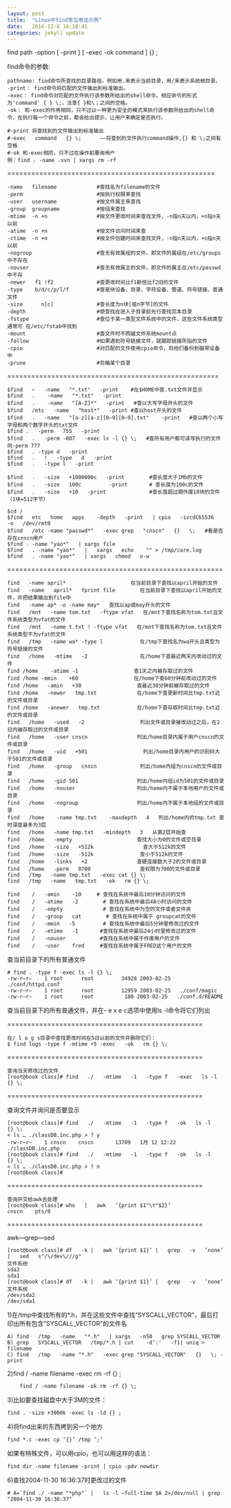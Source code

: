 ```yaml
---
layout: post
title:  "Linux中find常见用法示例"
date:   2016-12-8 14:18:41 
categories: jekyll update
---
```


find   path   -option   [   -print ]   [ -exec   -ok   command ]   {} \;

find命令的参数:

	pathname: find命令所查找的目录路径。例如用.来表示当前目录，用/来表示系统根目录。
	-print： find命令将匹配的文件输出到标准输出。
	-exec： find命令对匹配的文件执行该参数所给出的shell命令。相应命令的形式为'command' { } \;，注意{ }和\；之间的空格。
	-ok： 和-exec的作用相同，只不过以一种更为安全的模式来执行该参数所给出的shell命令，在执行每一个命令之前，都会给出提示，让用户来确定是否执行。

	#-print 将查找到的文件输出到标准输出
	#-exec   command   {} \;      —–将查到的文件执行command操作,{} 和 \;之间有空格
	#-ok 和-exec相同，只不过在操作前要询用户
	例：find . -name .svn | xargs rm -rf

====================================================

	-name   filename             #查找名为filename的文件
	-perm                        #按执行权限来查找
	-user   username             #按文件属主来查找
	-group  groupname            #按组来查找
	-mtime  -n +n                #按文件更改时间来查找文件，-n指n天以内，+n指n天以前
	-atime  -n +n                #按文件访问时间来查	
	-ctime  -n +n                #按文件创建时间来查找文件，-n指n天以内，+n指n天以前
	-nogroup                     #查无有效属组的文件，即文件的属组在/etc/groups中不存在 
	-nouser                      #查无有效属主的文件，即文件的属主在/etc/passwd中不存
	-newer   f1 !f2              #查更改时间比f1新但比f2旧的文件
	-type    b/d/c/p/l/f         #查是块设备、目录、字符设备、管道、符号链接、普通文件
	-size      n[c]              #查长度为n块[或n字节]的文件
	-depth                       #使查找在进入子目录前先行查找完本目录
	-fstype                      #查位于某一类型文件系统中的文件，这些文件系统类型通常可 在/etc/fstab中找到
	-mount                       #查文件时不跨越文件系统mount点
	-follow                      #如果遇到符号链接文件，就跟踪链接所指的文件
	-cpio                        #对匹配的文件使用cpio命令，将他们备份到磁带设备中
	-prune                       #忽略某个目录

=====================================================

	$find   ~   -name   "*.txt"   -print    #在$HOME中查.txt文件并显示
	$find   .    -name   "*.txt"   -print
	$find   .    -name   "[A-Z]*"   -print   #查以大写字母开头的文件
	$find   /etc   -name   "host*"   -print #查以host开头的文件
	$find   .   -name   "[a-z][a-z][0–9][0–9].txt"    -print   #查以两个小写字母和两个数字开头的txt文件
	$find .   -perm   755   -print
	$find   .   -perm -007   -exec ls -l {} \;   #查所有用户都可读写执行的文件同-perm 777
	$find   . -type d   -print
	$find   .   !   -type   d   -print 
	$find   .   -type l   -print
	
	$find   .   -size   +1000000c   -print        #查长度大于1Mb的文件
	$find   .   -size   100c         -print       # 查长度为100c的文件
	$find   .   -size   +10   -print              #查长度超过期作废10块的文件（1块=512字节）
	
	$cd /
	$find   etc   home   apps    -depth   -print   | cpio   -ivcdC65536   -o   /dev/rmt0
	$find   /etc -name "passwd*"   -exec grep   "cnscn"   {}   \;   #看是否存在cnscn用户
	$find . -name "yao*"   | xargs file
	$find   . -name "yao*"   |   xargs   echo    "" > /tmp/core.log
	$find   . -name "yao*"   | xargs   chmod   o-w

======================================================

	find   -name april*                     在当前目录下查找以april开始的文件
	find   -name   april*   fprint file        在当前目录下查找以april开始的文件，并把结果输出到file中
	find   -name ap* -o -name may*   查找以ap或may开头的文件
	find   /mnt   -name tom.txt   -ftype vfat   在/mnt下查找名称为tom.txt且文件系统类型为vfat的文件
	find   /mnt   -name t.txt ! -ftype vfat   在/mnt下查找名称为tom.txt且文件系统类型不为vfat的文件
	find   /tmp   -name wa* -type l            在/tmp下查找名为wa开头且类型为符号链接的文件
	find   /home   -mtime   -2                 在/home下查最近两天内改动过的文件
	find /home    -atime -1                  查1天之内被存取过的文件
	find /home -mmin    +60                  在/home下查60分钟前改动过的文件
	find /home   -amin   +30                  查最近30分钟前被存取过的文件
	find /home   -newer   tmp.txt             在/home下查更新时间比tmp.txt近的文件或目录
	find /home   -anewer   tmp.txt            在/home下查存取时间比tmp.txt近的文件或目录
	find   /home   -used   -2                  列出文件或目录被改动过之后，在2日内被存取过的文件或目录
	find   /home   -user cnscn                列出/home目录内属于用户cnscn的文件或目录
	find   /home   -uid   +501                  列出/home目录内用户的识别码大于501的文件或目录
	find   /home   -group   cnscn              列出/home内组为cnscn的文件或目录
	find   /home   -gid 501                   列出/home内组id为501的文件或目录
	find   /home   -nouser                    列出/home内不属于本地用户的文件或目录
	find   /home   -nogroup                   列出/home内不属于本地组的文件或目录
	find   /home    -name tmp.txt    -maxdepth   4   列出/home内的tmp.txt 查时深度最多为3层
	find   /home   -name tmp.txt   -mindepth   3   从第2层开始查
	find   /home   -empty                     查找大小为0的文件或空目录
	find   /home   -size   +512k                查大于512k的文件
	find   /home   -size   -512k               查小于512k的文件
	find   /home   -links   +2                查硬连接数大于2的文件或目录
	find   /home   -perm   0700                查权限为700的文件或目录
	find   /tmp   -name tmp.txt   -exec cat {} \;
	find   /tmp   -name   tmp.txt   -ok   rm {} \;
	
	find    /   -amin    -10     # 查找在系统中最后10分钟访问的文件
	find    /   -atime   -2        # 查找在系统中最后48小时访问的文件
	find    /   -empty             # 查找在系统中为空的文件或者文件夹
	find    /   -group   cat        # 查找在系统中属于 groupcat的文件
	find    /   -mmin   -5         # 查找在系统中最后5分钟里修改过的文件
	find    /   -mtime   -1       #查找在系统中最后24小时里修改过的文件
	find    /   -nouser           #查找在系统中属于作废用户的文件
	find    /   -user    fred     #查找在系统中属于FRED这个用户的文件

查当前目录下的所有普通文件

	# find . -type f -exec ls -l {} \; 
	-rw-r–r–    1 root      root         34928 2003-02-25   ./conf/httpd.conf 
	-rw-r–r–    1 root      root         12959 2003-02-25   ./conf/magic 
	-rw-r–r–    1 root      root          180 2003-02-25   ./conf.d/README 

查当前目录下的所有普通文件，并在- e x e c选项中使用ls -l命令将它们列出

=================================================

	在/ l o g s目录中查找更改时间在5日以前的文件并删除它们：
	$ find logs -type f -mtime +5 -exec   -ok   rm {} \;

=================================================
	
	查询当天修改过的文件
	[root@book class]# find   ./   -mtime   -1   -type f   -exec   ls -l   {} \;

=================================================

查询文件并询问是否要显示

	[root@book class]# find   ./   -mtime   -1   -type f   -ok   ls -l   {} \;  
	< ls … ./classDB.inc.php > ? y
	-rw-r–r–    1 cnscn    cnscn       13709   1月 12 12:22 ./classDB.inc.php
	[root@book class]# find   ./   -mtime   -1   -type f   -ok   ls -l   {} \;  
	< ls … ./classDB.inc.php > ? n
	[root@book class]#

=================================================

	查询并交给awk去处理
	[root@book class]# who   |   awk   ’{print $1"\t"$2}’
	cnscn    pts/0

=================================================

awk—grep—sed

	[root@book class]# df   -k |   awk ‘{print $1}’ |   grep   -v   ’none’ |   sed   s"/\/dev\///g"
	文件系统
	sda2
	sda1
	[root@book class]# df   -k |   awk ‘{print $1}’ |   grep   -v   ’none’
	文件系统
	/dev/sda2
	/dev/sda1

1)在/tmp中查找所有的*.h，并在这些文件中查找“SYSCALL_VECTOR"，最后打印出所有包含"SYSCALL_VECTOR"的文件名

	A) find   /tmp   -name   "*.h"   | xargs   -n50   grep SYSCALL_VECTOR
	B) grep   SYSCALL_VECTOR   /tmp/*.h | cut    -d’:'   -f1| uniq > filename
	C) find   /tmp   -name "*.h"   -exec grep "SYSCALL_VECTOR"   {}   \; -print

2)find / -name filename -exec rm -rf {} \;

	    find / -name filename -ok rm -rf {} \;

3)比如要查找磁盘中大于3M的文件：

	find . -size +3000k -exec ls -ld {} ;

4)将find出来的东西拷到另一个地方

	find *.c -exec cp ‘{}’ /tmp ‘;’

如果有特殊文件，可以用cpio，也可以用这样的语法：

	find dir -name filename -print | cpio -pdv newdir

6)查找2004-11-30 16:36:37时更改过的文件

	# A=`find ./ -name "*php"` |   ls -l –full-time $A 2>/dev/null | grep "2004-11-30 16:36:37"
